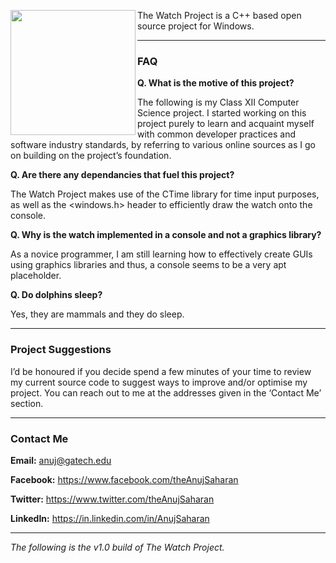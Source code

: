 
<a href="http://anujsaharan.github.io/The-Watch-Project/"><img src="http://i.imgur.com/5SIRjib.png" align="left" height="200" width="200" ></a>

The Watch Project is a C++ based open source project for Windows.

---

### FAQ

**Q. What is the motive of this project?**

The following is my Class XII Computer Science project. I started working on this project purely to learn and acquaint myself with common developer practices and software industry standards, by referring to various online sources as I go on building on the project’s foundation.

   
**Q. Are there any dependancies that fuel this project?**

The Watch Project makes use of the CTime library for time input purposes, as well as the <windows.h> header to efficiently draw the watch onto the console.

**Q. Why is the watch implemented in a console and not a graphics library?**

As a novice programmer, I am still learning how to effectively create GUIs using graphics libraries and thus, a console seems to be a very apt placeholder.

**Q. Do dolphins sleep?**

Yes, they are mammals and they do sleep.

---

### Project Suggestions

I’d be honoured if you decide spend a few minutes of your time to review my current source code to suggest ways to improve and/or optimise my project. You can reach out to me at the addresses given in the ‘Contact Me’ section. 

---

### Contact Me

**Email:** anuj@gatech.edu

**Facebook:** https://www.facebook.com/theAnujSaharan

**Twitter:** https://www.twitter.com/theAnujSaharan

**LinkedIn:** https://in.linkedin.com/in/AnujSaharan

---

*The following is the v1.0 build of The Watch Project.*
